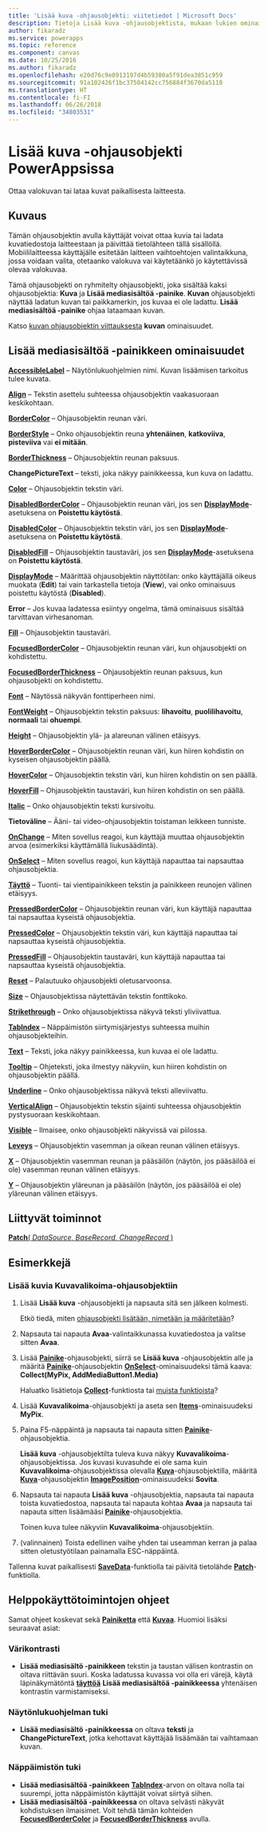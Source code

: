 ```yaml
---
title: 'Lisää kuva -ohjausobjekti: viitetiedot | Microsoft Docs'
description: Tietoja Lisää kuva -ohjausobjektista, mukaan lukien ominaisuudet ja esimerkkejä
author: fikaradz
ms.service: powerapps
ms.topic: reference
ms.component: canvas
ms.date: 10/25/2016
ms.author: fikaradz
ms.openlocfilehash: e20d76c9e8913197d4b59380a5f91dea3851c959
ms.sourcegitcommit: 91a102426f1bc37504142cc756884f3670da5110
ms.translationtype: HT
ms.contentlocale: fi-FI
ms.lasthandoff: 06/26/2018
ms.locfileid: "34803531"
---
```

# <a name="add-picture-control-in-powerapps"></a>Lisää kuva -ohjausobjekti PowerAppsissa
Ottaa valokuvan tai lataa kuvat paikallisesta laitteesta.

## <a name="description"></a>Kuvaus
Tämän ohjausobjektin avulla käyttäjät voivat ottaa kuvia tai ladata kuvatiedostoja laitteestaan ja päivittää tietolähteen tällä sisällöllä. Mobiililaitteessa käyttäjälle esitetään laitteen vaihtoehtojen valintaikkuna, jossa voidaan valita, otetaanko valokuva vai käytetäänkö jo käytettävissä olevaa valokuvaa.

Tämä ohjausobjekti on ryhmitelty ohjausobjekti, joka sisältää kaksi ohjausobjektia: **Kuva** ja **Lisää mediasisältöä -painike**. **Kuvan** ohjausobjekti näyttää ladatun kuvan tai paikkamerkin, jos kuvaa ei ole ladattu. **Lisää mediasisältöä -painike** ohjaa lataamaan kuvan.

Katso [kuvan ohjausobjektin viittauksesta](control-image.md) **kuvan** ominaisuudet.

## <a name="add-media-button-properties"></a>Lisää mediasisältöä -painikkeen ominaisuudet
**[AccessibleLabel](properties-accessibility.md)** – Näytönlukuohjelmien nimi. Kuvan lisäämisen tarkoitus tulee kuvata.

**[Align](properties-text.md)** – Tekstin asettelu suhteessa ohjausobjektin vaakasuoraan keskikohtaan.

**[BorderColor](properties-color-border.md)** – Ohjausobjektin reunan väri.

**[BorderStyle](properties-color-border.md)** – Onko ohjausobjektin reuna **yhtenäinen**, **katkoviiva**, **pisteviiva** vai **ei mitään**.

**[BorderThickness](properties-color-border.md)** – Ohjausobjektin reunan paksuus.

**ChangePictureText** – teksti, joka näkyy painikkeessa, kun kuva on ladattu.

**[Color](properties-color-border.md)** – Ohjausobjektin tekstin väri.

**[DisabledBorderColor](properties-color-border.md)** – Ohjausobjektin reunan väri, jos sen **[DisplayMode](properties-core.md)**-asetuksena on **Poistettu käytöstä**.

**[DisabledColor](properties-color-border.md)** – Ohjausobjektin tekstin väri, jos sen **[DisplayMode](properties-core.md)**-asetuksena on **Poistettu käytöstä**.

**[DisabledFill](properties-color-border.md)** – Ohjausobjektin taustaväri, jos sen **[DisplayMode](properties-core.md)**-asetuksena on **Poistettu käytöstä**.

**[DisplayMode](properties-core.md)** – Määrittää ohjausobjektin näyttötilan: onko käyttäjällä oikeus muokata (**Edit**) tai vain tarkastella tietoja (**View**), vai onko ominaisuus poistettu käytöstä (**Disabled**).

**Error** – Jos kuvaa ladatessa esiintyy ongelma, tämä ominaisuus sisältää tarvittavan virhesanoman.

**[Fill](properties-color-border.md)** – Ohjausobjektin taustaväri.

**[FocusedBorderColor](properties-color-border.md)**  – Ohjausobjektin reunan väri, kun ohjausobjekti on kohdistettu.

**[FocusedBorderThickness](properties-color-border.md)** – Ohjausobjektin reunan paksuus, kun ohjausobjekti on kohdistettu.

**[Font](properties-text.md)** – Näytössä näkyvän fonttiperheen nimi.

**[FontWeight](properties-text.md)** – Ohjausobjektin tekstin paksuus: **lihavoitu**, **puolilihavoitu**, **normaali** tai **ohuempi**.

**[Height](properties-size-location.md)** – Ohjausobjektin ylä- ja alareunan välinen etäisyys.

**[HoverBorderColor](properties-color-border.md)** – Ohjausobjektin reunan väri, kun hiiren kohdistin on kyseisen ohjausobjektin päällä.

**[HoverColor](properties-color-border.md)**  – Ohjausobjektin tekstin väri, kun hiiren kohdistin on sen päällä.

**[HoverFill](properties-color-border.md)**  – Ohjausobjektin taustaväri, kun hiiren kohdistin on sen päällä.

**[Italic](properties-text.md)**  – Onko ohjausobjektin teksti kursivoitu.

**Tietoväline** – Ääni- tai video-ohjausobjektin toistaman leikkeen tunniste.

**[OnChange](properties-core.md)** – Miten sovellus reagoi, kun käyttäjä muuttaa ohjausobjektin arvoa (esimerkiksi käyttämällä liukusäädintä).

**[OnSelect](properties-core.md)** – Miten sovellus reagoi, kun käyttäjä napauttaa tai napsauttaa ohjausobjektia.

**[Täyttö](properties-size-location.md)** – Tuonti- tai vientipainikkeen tekstin ja painikkeen reunojen välinen etäisyys.

**[PressedBorderColor](properties-color-border.md)** – Ohjausobjektin reunan väri, kun käyttäjä napauttaa tai napsauttaa kyseistä ohjausobjektia.

**[PressedColor](properties-color-border.md)** – Ohjausobjektin tekstin väri, kun käyttäjä napauttaa tai napsauttaa kyseistä ohjausobjektia.

**[PressedFill](properties-color-border.md)** – Ohjausobjektin taustaväri, kun käyttäjä napauttaa tai napsauttaa kyseistä ohjausobjektia.

**[Reset](properties-core.md)**  – Palautuuko ohjausobjekti oletusarvoonsa.

**[Size](properties-text.md)** – Ohjausobjektissa näytettävän tekstin fonttikoko.

**[Strikethrough](properties-text.md)**  – Onko ohjausobjektissa näkyvä teksti yliviivattua.

**[TabIndex](properties-accessibility.md)** – Näppäimistön siirtymisjärjestys suhteessa muihin ohjausobjekteihin.

**[Text](properties-core.md)** – Teksti, joka näkyy painikkeessa, kun kuvaa ei ole ladattu.

**[Tooltip](properties-core.md)** – Ohjeteksti, joka ilmestyy näkyviin, kun hiiren kohdistin on ohjausobjektin päällä.

**[Underline](properties-text.md)**  – Onko ohjausobjektissa näkyvä teksti alleviivattu.

**[VerticalAlign](properties-text.md)** – Ohjausobjektin tekstin sijainti suhteessa ohjausobjektin pystysuoraan keskikohtaan.

**[Visible](properties-core.md)** – Ilmaisee, onko ohjausobjekti näkyvissä vai piilossa.

**[Leveys](properties-size-location.md)** – Ohjausobjektin vasemman ja oikean reunan välinen etäisyys.

**[X](properties-size-location.md)** – Ohjausobjektin vasemman reunan ja pääsäilön (näytön, jos pääsäilöä ei ole) vasemman reunan välinen etäisyys.

**[Y](properties-size-location.md)** – Ohjausobjektin yläreunan ja pääsäilön (näytön, jos pääsäilöä ei ole) yläreunan välinen etäisyys.

## <a name="related-functions"></a>Liittyvät toiminnot
[**Patch**( *DataSource*, *BaseRecord*, *ChangeRecord* )](../functions/function-patch.md)

## <a name="examples"></a>Esimerkkejä
### <a name="add-images-to-an-image-gallery-control"></a>Lisää kuvia Kuvavalikoima-ohjausobjektiin
1. Lisää **Lisää kuva** -ohjausobjekti ja napsauta sitä sen jälkeen kolmesti.
   
    Etkö tiedä, miten [ohjausobjekti lisätään, nimetään ja määritetään](../add-configure-controls.md)?
2. Napsauta tai napauta **Avaa**-valintaikkunassa kuvatiedostoa ja valitse sitten **Avaa**.
3. Lisää **[Painike](control-button.md)**-ohjausobjekti, siirrä se **Lisää kuva** -ohjausobjektin alle ja määritä **[Painike](control-button.md)**-ohjausobjektin **[OnSelect](properties-core.md)**-ominaisuudeksi tämä kaava:<br>
   **Collect(MyPix, AddMediaButton1.Media)**
   
    Haluatko lisätietoja **[Collect](../functions/function-clear-collect-clearcollect.md)**-funktiosta tai [muista funktioista](../formula-reference.md)?
4. Lisää **Kuvavalikoima**-ohjausobjekti ja aseta sen **[Items](properties-core.md)**-ominaisuudeksi **MyPix**.
5. Paina F5-näppäintä ja napsauta tai napauta sitten **[Painike](control-button.md)**-ohjausobjektia.
   
    **Lisää kuva** -ohjausobjektilta tuleva kuva näkyy **Kuvavalikoima**-ohjausobjektissa. Jos kuvasi kuvasuhde ei ole sama kuin **Kuvavalikoima**-ohjausobjektissa olevalla **[Kuva](control-image.md)**-ohjausobjektilla, määritä **[Kuva](control-image.md)**-ohjausobjektin **[ImagePosition](properties-visual.md)**-ominaisuudeksi **Sovita**.
6. Napsauta tai napauta **Lisää kuva** -ohjausobjektia, napsauta tai napauta toista kuvatiedostoa, napsauta tai napauta kohtaa **Avaa** ja napsauta tai napauta sitten lisäämääsi **[Painike](control-button.md)**-ohjausobjektia.
   
    Toinen kuva tulee näkyviin **Kuvavalikoima**-ohjausobjektiin.
7. (valinnainen) Toista edellinen vaihe yhden tai useamman kerran ja palaa sitten oletustyötilaan painamalla ESC-näppäintä.

Tallenna kuvat paikallisesti **[SaveData](../functions/function-savedata-loaddata.md)**-funktiolla tai päivitä tietolähde **[Patch](../functions/function-patch.md)**-funktiolla.


## <a name="accessibility-guidelines"></a>Helppokäyttötoimintojen ohjeet
Samat ohjeet koskevat sekä **[Painiketta](control-button.md)** että **[Kuvaa](control-image.md)**. Huomioi lisäksi seuraavat asiat:

### <a name="color-contrast"></a>Värikontrasti
* **Lisää mediasisältö -painikkeen** tekstin ja taustan välisen kontrastin on oltava riittävän suuri. Koska ladatussa kuvassa voi olla eri värejä, käytä läpinäkymätöntä **[täyttöä](properties-color-border.md)** **Lisää mediasisältöä -painikkeessa** yhtenäisen kontrastin varmistamiseksi.

### <a name="screen-reader-support"></a>Näytönlukuohjelman tuki
* **Lisää mediasisältö -painikkeessa** on oltava **teksti** ja **ChangePictureText**, jotka kehottavat käyttäjää lisäämään tai vaihtamaan kuvan.

### <a name="keyboard-support"></a>Näppäimistön tuki
* **Lisää mediasisältöä -painikkeen** **[TabIndex](properties-accessibility.md)**-arvon on oltava nolla tai suurempi, jotta näppäimistön käyttäjät voivat siirtyä siihen.
* **Lisää mediasisältöä -painikkeessa** on oltava selvästi näkyvät kohdistuksen ilmaisimet. Voit tehdä tämän kohteiden **[FocusedBorderColor](properties-color-border.md)** ja **[FocusedBorderThickness](properties-color-border.md)** avulla.
 